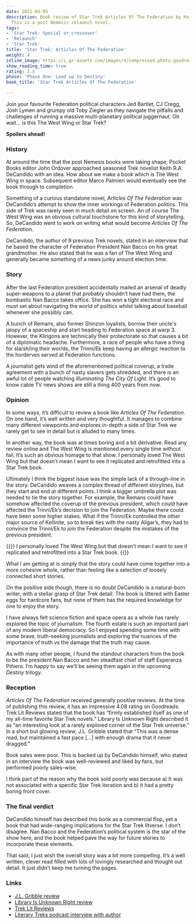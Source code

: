 ```yaml
---
date: 2021-04-05
description: Book review of Star Trek Articles Of The Federation by Keith R.A. DeCandido.
  This is a post Nemesis relaunch novel.
tags:
- 'Star Trek: Special or crossover'
- 'Relaunch'
- 'Star Trek'
title: 'Star Trek: Articles Of The Federation'
weight: 4
inline_image: https://i.gr-assets.com/images/S/compressed.photo.goodreads.com/books/1387716925l/217649.jpg
show_reading_time: true
rating: 3.5
phase: 'Phase One: Lead up to Destiny'
book_title: 'Star Trek Articles Of The Federation'

---
```

Join your favourite Federation political characters Jed Bartlet, CJ Cregg, Josh Lymen and grumpy old Toby Ziegler as they navigate the pitfalls and challenges of running a massive multi-planetary political juggernaut. Oh wait… is this The West Wing or Star Trek?

**Spoilers ahead!**

<!--more-->

### History

At around the time that the post Nemesis books were taking shape, Pocket Books editor John Ordover approached seasoned Trek novelist Keith R.A. DeCandido with an idea. How about we make a book which is The West Wing in space. Subsequent editor Marco Palmieri would eventually see the book through to completion.

Something of a curious standalone novel, *Articles Of The Federation* was DeCandido’s attempt to show the inner workings of Federation politics. This side of Trek was rarely seen in much detail on screen. An of course The West Wing was an obvious cultural touchstone for this kind of storytelling. So, DeCandido went to work on writing what would become *Articles Of The Federation*.

DeCandido, the author of 9 previous Trek novels, stated in an interview that he based the character of Federation President Nan Bacco on his great grandmother. He also stated that he was a fan of The West Wing and generally became something of a news junky around election time.

### Story

After the last Federation president accidentally mailed an arsenal of deadly super-weapons to a planet that probably shouldn’t have had them, the bombastic Nan Bacco takes office. She has won a tight electoral race and must set about navigating the world of politics whilst talking about baseball whenever she possibly can.

A bunch of Remans, also former Shinzon loyalists, borrow their uncle's jalopy of a spaceship and start heading to Federation space at warp 3. However, the Klingons are technically their protectorate so that causes a bit of a diplomatic headache. Furthermore, a race of people who have a thing for sla/sh/ing their wor/ds, the Trinni/Ek keep having an allergic reaction to the horderves served at Federation functions. 

A journalist gets wind of the aforementioned political coverup, a trade agreement with a bunch of nasty slavers gets shredded, and there is an awful lot of people watching *Illuminating The City Of Light*. It’s good to know cable TV news shows are still a thing 400 years from now.

### Opinion 

In some ways, it’s difficult to review a book like *Articles Of The Federation*. On one hand, it’s well written and very thoughtful. It manages to combine many different viewpoints and explores in-depth a side of Star Trek we rarely get to see in detail but is alluded to many times.

In another way, the book was at times boring and a bit derivative. Read any review online and The West Wing is mentioned every single time without fail. It’s such an obvious homage to that show. I personally loved The West Wing but that doesn’t mean I want to see it replicated and retrofitted into a Star Trek book.

Ultimately I think the biggest issue was the simple lack of a through-line in the story. DeCandido weaves a complex thread of different storylines, but they start and end at different points. I think a bigger umbrella plot was needed to tie the story together. For example, the Remans could have somehow affected the coverup of the previous president, which could have affected the Trinni/Ek’s decision to join the Federation. Maybe there could have been some higher stakes. What if the Trinni/Ek controlled the other major source of Kellinite, so to break ties with the nasty Aligar’s, they had to convince the Trinni/Ek to join the Federation despite the mistakes of the previous president.

{{<pullout>}}
I personally loved The West Wing but that doesn’t mean I want to see it replicated and retrofitted into a Star Trek book.
{{</pullout>}}

What I am getting at is simply that the story could have come together into a more cohesive whole, rather than feeling like a selection of loosely connected short stories.

On the positive side though, there is no doubt DeCandido is a natural-born writer, with a stellar grasp of Star Trek detail. The book is littered with Easter eggs for hardcore fans, but none of them has the required knowledge for one to enjoy the story.

I have always felt science fiction and space opera as a whole has rarely explored the topic of journalism. The fourth estate is such an important part of any modern liberal democracy. So I enjoyed spending some time with some brave, truth-seeking journalists and exploring the nuances of the importance of truth vs the damage that the truth may cause.

As with many other people, I found the standout characters from the book to be the president Nan Bacco and her steadfast chief of staff Esperanza Piñiero. I’m happy to say we’ll be seeing them again in the upcoming *Destiny* trilogy. 

### Reception

*Articles Of The Federation* received generally positive reviews. At the time of publishing this review, it has an impressive 4.08 rating on Goodreads. Trek Lit Reviews stated that the book has “firmly established itself as one of my all-time favorite Star Trek novels.” Library Is Unknown Right described it as “an interesting look at a rarely explored corner of the Star Trek universe.” In a short but glowing review, J.L. Gribble stated that “This was a dense read, but maintained a fast pace […] with enough drama that it never dragged.”

Book sales were poor. This is backed up by DeCandido himself, who stated in an interview the book was well-reviewed and liked by fans, but performed poorly sales-wise.

I think part of the reason why the book sold poorly was because a) It was not associated with a specific Star Trek iteration and b) it had a pretty boring front cover.

### The final verdict

DeCandido himself has described this book as a commercial flop, yet a book that had wide-ranging implications for the Star Trek litverse. I don’t disagree. Nan Bacco and the Federation’s political system is the star of the show here, and the book helped pave the way for future stories to incorporate these elements. 

That said, I just wish the overall story was a bit more compelling. It’s a well written, clever read filled with lots of lovingly researched and thought out detail. It just didn’t keep me turning the pages.

### Links

* [J.L. Gribble review](https://jlgribble.com/2016/11/03/review-articles-of-the-federation-by-keith-r-a-decandido)
* [Library Is Unknown Right review](http://mitsfs.mit.edu/reviews/DeCandido-ArticlesOfTheFederation)
* [Trek Lit Reviews](http://www.treklit.com/2019/06/AotF.html)
* [Literary Treks podcast interview with author](http://www.trek.fm/literary-treks/265)
